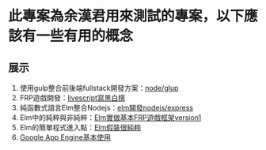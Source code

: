 # 此專案為余漢君用來測試的專案，以下應該有一些有用的概念
## 展示
1. 使用gulp整合前後端fullstack開發方案：[node/glup](dev/node/)
1. FRP遊戲開發：[livescript寫黑白棋](dev/node/src/web/bw.ls)
1. 純函數式語言Elm整合Nodejs：[elm開發nodejs/express](elm/testexpress/)
1. Elm中的純粹與非純粹：[Elm實做基本FRP遊戲框架version1](elm/testbasicgame/)
1. Elm的簡單程式進入點：[Elm假裝很純粹](elm/testsimplemain/Main.elm)
1. [Google App Engine基本使用](elm/appengine/)